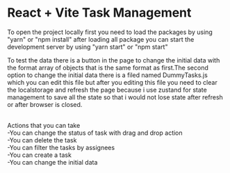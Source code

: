 # React + Vite Task Management

To open the project locally first you need to load the packages by using "yarn" or "npm install" after loading all package you can start the development server by using "yarn start" or "npm start"<br/>

To test the data there is a button in the page to change the initial data with the format array of objects that is the same format as first.The second option to change the initial data there is a filed named DummyTasks.js which you can edit this file but after you editing this file you need to clear the localstorage and refresh the page because i use zustand for state management to save all the state so that i would not lose state after refresh or after browser is closed.<br/><br/>

Actions that you can take <br/>
-You can change the status of task with drag and drop action<br/>
-You can delete the task <br/>
-You can filter the tasks by assignees<br/>
-You can create a task <br/>
-You can change the initial data <br/>

